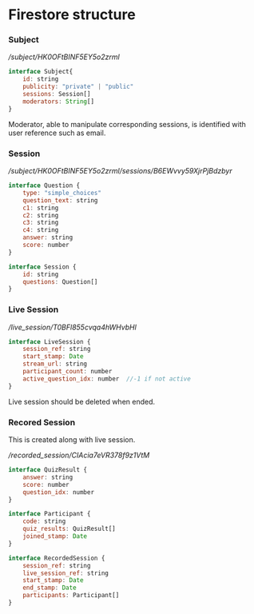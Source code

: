 # Firestore structure

### Subject
*/subject/HK0OFtBINF5EY5o2zrml*
```js
interface Subject{
    id: string    
    publicity: "private" | "public"
    sessions: Session[]
    moderators: String[]
}
```
Moderator, able to manipulate corresponding sessions, is identified with user reference such as email.

### Session
*/subject/HK0OFtBINF5EY5o2zrml/sessions/B6EWvvy59XjrPjBdzbyr*
```js
interface Question {
    type: "simple_choices"
    question_text: string
    c1: string
    c2: string
    c3: string
    c4: string
    answer: string
    score: number
}

interface Session {
    id: string
    questions: Question[]
}
```

### Live Session
*/live_session/T0BFl855cvqa4hWHvbHl*
```js
interface LiveSession {
    session_ref: string
    start_stamp: Date
    stream_url: string
    participant_count: number
    active_question_idx: number  //-1 if not active
}
```
Live session should be deleted when ended.

### Recored Session
This is created along with live session.

*/recorded_session/CIAcia7eVR378f9z1VtM*
```js
interface QuizResult {
    answer: string
    score: number
    question_idx: number
}

interface Participant {
    code: string
    quiz_results: QuizResult[]
    joined_stamp: Date
}

interface RecordedSession {
    session_ref: string
    live_session_ref: string
    start_stamp: Date
    end_stamp: Date
    participants: Participant[]
}
```


